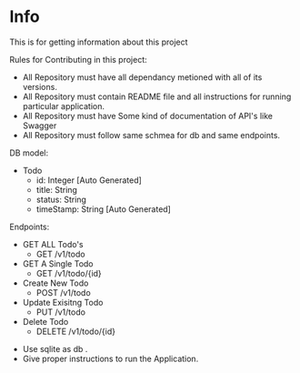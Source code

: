 # Info
This is for getting information about this project

Rules for Contributing in this project:
- All Repository must have all dependancy metioned with all of its versions.
- All Repository must contain README file and all instructions for running particular application.
- All Repository must have Some kind of documentation of API's like Swagger
- All Repository must follow same schmea for db and same endpoints.

DB model:
- Todo
  - id: Integer [Auto Generated]
  - title: String
  - status: String
  - timeStamp: String [Auto Generated]


Endpoints:
  - GET ALL Todo's
    - GET /v1/todo
  - GET A Single Todo
    - GET /v1/todo/{id}
  - Create New Todo
    - POST /v1/todo
  - Update Exisitng Todo
    - PUT /v1/todo
  - Delete Todo
    - DELETE /v1/todo/{id}


* Use sqlite as db .
* Give proper instructions to run the Application.
